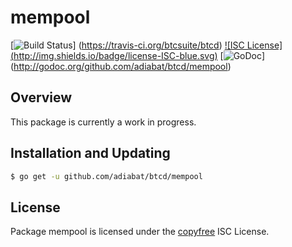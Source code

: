 mempool
=======

[![Build Status](http://img.shields.io/travis/btcsuite/btcd.svg)]
(https://travis-ci.org/btcsuite/btcd) [![ISC License]
(http://img.shields.io/badge/license-ISC-blue.svg)](http://copyfree.org)
[![GoDoc](https://img.shields.io/badge/godoc-reference-blue.svg)]
(http://godoc.org/github.com/adiabat/btcd/mempool)

## Overview

This package is currently a work in progress.

## Installation and Updating

```bash
$ go get -u github.com/adiabat/btcd/mempool
```

## License

Package mempool is licensed under the [copyfree](http://copyfree.org) ISC
License.

